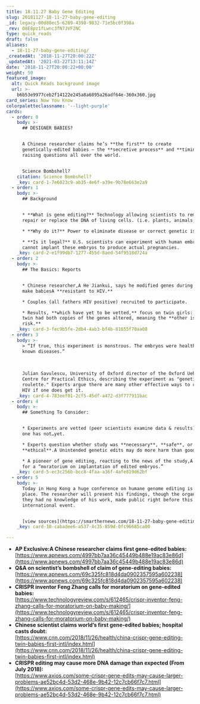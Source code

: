 ```yaml
---
title: 18.11.27 Baby Gene Editing
slug: 20181127-18-11-27-baby-gene-editing
_id: legacy-00d80ec5-6289-4398-9832-71e5bc0f398a
_rev: O8E8pz1fLwnc3fN7JVF2NC
type: quick_reads
draft: false
aliases:
  - 18-11-27-baby-gene-editing/
_createdAt: '2018-11-27T20:00:22Z'
_updatedAt: '2021-03-22T13:11:14Z'
date: '2018-11-27T20:00:22+00:00'
weight: 50
featured_image:
  alt: Quick Reads background image
  url: >-
    b6b53e9977ceb2f14122e245a8a6895a26adf64e-360x360.jpg
card_series: Now You Know
colorpaletteclassname: '--light-purple'
cards:
  - order: 0
    body: >-
      ## DESIGNER BABIES?


      A Chinese researcher claims he’s **the first** to create
      genetically-edited babies – the **secretive process** and **timing**
      raising questions all over the world.


      Science Bombshell?
    citation: Science Bombshell?
    _key: card-1-7e6023c9-ab35-4e6f-a39e-9b78e663e2a9
  - order: 1
    body: >-
      ## Background


      * **What is gene editing?** Technology allowing scientists to remove,
      repair or replace the DNA of living cells. (i.e. plants, animals, humans.)

      * **Why do it?** Power to eliminate disease or correct genetic issues.

      * **Is it legal?** U.S. scientists can experiment with human embryos but
      cannot implant these embryos to produce actual pregnancies.
    _key: card-2-e1f99db7-1277-455d-8aed-54f9518d724a
  - order: 2
    body: >-
      ## The Basics: Reports


      * Chinese researcher,A He Jiankui, says he modified genes during IVF, to
      make babiesA **resistant to HIV.**

      * Couples (all fathers HIV positive) recruited to participate.

      * Results, **which have yet to be vetted,** focus on twin girls: only one
      twin had both copies of the genes altered, meaning the **other is still at
      risk.**
    _key: card-3-fec9b5fe-2db4-4ab3-bf4b-81655f70aa08
  - order: 3
    body: >-
      > “If true, this experiment is monstrous. The embryos were healthy. No
      known diseases.”  
        
        
        
      Julian Savulescu, University of Oxford director of the Oxford Uehiro
      Centre for Practical Ethics, describing the experiment as "genetic Russian
      roulette." Experts argue there are many other effective ways to counter
      HIV if one does get it.
    _key: card-4-783eef01-2cf5-45df-a472-d3f777911bac
  - order: 4
    body: >-
      ## Something To Consider:


      * Experiments are vetted (peer scientists examine data & results); this
      one has not…yet.

      * Experts question whether study was **necessary**, **safe**, or
      **ethical**.A Unintended genetic edits may do more harm than good.

      * A pioneer of gene editing, reacting to the news of the study,A called
      for a “moratorium on implantation of edited embryos.”
    _key: card-5-ec3c256b-bcc8-4faa-a36f-4afe819d62bf
  - order: 5
    body: >-
      Today in Hong Kong a huge conference on humane genome editing is taking
      place. The researcher will present his findings, though the organizers say
      they had no knowledge of his work, made public right before this
      international event.


      [view sources](https://smarthernews.com/18-11-27-baby-gene-editing/)
    _key: card-10-cabadee6-a537-4c35-859d-0fc96685ca00

---
```

* **AP Exclusive:A Chinese researcher claims first gene-edited babies:**  
[https://www.apnews.com/4997bb7aa36c45449b488e19ac83e86d](https://www.apnews.com/4997bb7aa36c45449b488e19ac83e86d)
* **Q&A on scientist’s bombshell of claim of gene-editing babies:**  
[https://www.apnews.com/69c325fc818d4da0902357595a602238](https://www.apnews.com/69c325fc818d4da0902357595a602238)
* **CRISPR inventor Feng Zhang calls for moratorium on gene-edited babies:**  
[https://www.technologyreview.com/s/612465/crispr-inventor-feng-zhang-calls-for-moratorium-on-baby-making/](https://www.technologyreview.com/s/612465/crispr-inventor-feng-zhang-calls-for-moratorium-on-baby-making/)
* **Chinese scientist claims world’s first gene-edited babies; hospital casts doubt:**  
[https://www.cnn.com/2018/11/26/health/china-crispr-gene-editing-twin-babies-first-intl/index.html](https://www.cnn.com/2018/11/26/health/china-crispr-gene-editing-twin-babies-first-intl/index.html)
* **CRISPR editing may cause more DNA damage than expected (From July 2018):**  
[https://www.axios.com/some-crispr-gene-edits-may-cause-larger-problems-ae52bc4d-53d2-468e-9b42-12c7cb66f7c7.html](https://www.axios.com/some-crispr-gene-edits-may-cause-larger-problems-ae52bc4d-53d2-468e-9b42-12c7cb66f7c7.html)